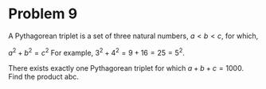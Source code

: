 # Problem 9

A Pythagorean triplet is a set of three natural numbers, $a \lt b \lt c$, for which,

$a^2 + b^2 = c^2$
For example, $3^2 + 4^2 = 9 + 16 = 25 = 5^2$.

There exists exactly one Pythagorean triplet for which $a + b + c = 1000$.
Find the product abc.